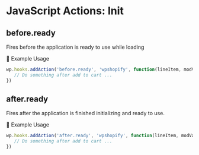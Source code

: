 # JavaScript Actions: Init

## before.ready

Fires before the application is ready to use while loading

<span class="heading-section">🎯 Example Usage</span>

```js
wp.hooks.addAction('before.ready', 'wpshopify', function(lineItem, modVariant) {
   // Do something after add to cart ...
})
```

## after.ready

Fires after the application is finished initializing and ready to use.

<span class="heading-section">🎯 Example Usage</span>

```js
wp.hooks.addAction('after.ready', 'wpshopify', function(lineItem, modVariant) {
   // Do something after add to cart ...
})
```
